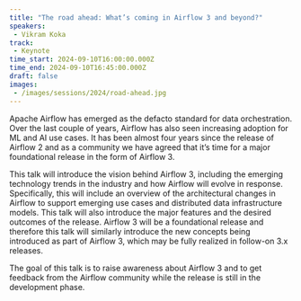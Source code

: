 ```yaml
---
title: "The road ahead: What’s coming in Airflow 3 and beyond?"
speakers:
 - Vikram Koka
track:
 - Keynote
time_start: 2024-09-10T16:00:00.000Z
time_end: 2024-09-10T16:45:00.000Z
draft: false
images:
 - /images/sessions/2024/road-ahead.jpg 
---
```


Apache Airflow has emerged as the defacto standard for data orchestration. Over the last couple of years, Airflow has also seen increasing adoption for ML and AI use cases. It has been almost four years since the release of Airflow 2 and as a community we have agreed that it’s time for a major foundational release in the form of Airflow 3.

This talk will introduce the vision behind Airflow 3, including the emerging technology trends in the industry and how Airflow will evolve in response. Specifically, this will include an overview of the architectural changes in Airflow to support emerging use cases and distributed data infrastructure models. This talk will also introduce the major features and the desired outcomes of the release. Airflow 3 will be a foundational release and therefore this talk will similarly introduce the new concepts being introduced as part of Airflow 3, which may be fully realized in follow-on 3.x releases.

The goal of this talk is to raise awareness about Airflow 3 and to get feedback from the Airflow community while the release is still in the development phase.